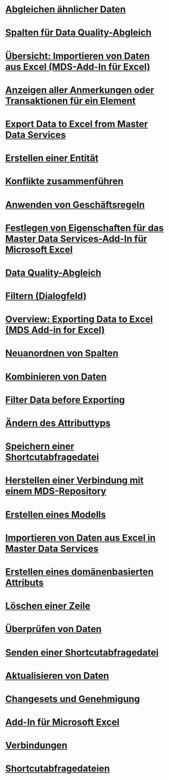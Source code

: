 # [Abgleichen ähnlicher Daten](match-similar-data-mds-add-in-for-excel.md)
# [Spalten für Data Quality-Abgleich](data-quality-matching-columns-mds-add-in-for-excel.md)
# [Übersicht: Importieren von Daten aus Excel (MDS-Add-In für Excel)](overview-importing-data-from-excel-mds-add-in-for-excel.md)
# [Anzeigen aller Anmerkungen oder Transaktionen für ein Element](view-all-annotations-or-transactions-for-a-member-mds-add-in-for-excel.md)
# [Export Data to Excel from Master Data Services](export-data-to-excel-from-master-data-services.md)
# [Erstellen einer Entität](create-an-entity-mds-add-in-for-excel.md)
# [Konflikte zusammenführen](merge-conflicts-mds-add-in-for-excel.md)
# [Anwenden von Geschäftsregeln](apply-business-rules-mds-add-in-for-excel.md)
# [Festlegen von Eigenschaften für das Master Data Services-Add-In für Microsoft Excel](setting-properties-for-master-data-services-add-in-for-excel.md)
# [Data Quality-Abgleich](data-quality-matching-in-the-mds-add-in-for-excel.md)
# [Filtern (Dialogfeld)](filter-dialog-box-mds-add-in-for-excel.md)
# [Overview: Exporting Data to Excel (MDS Add-in for Excel)](overview-exporting-data-to-excel-mds-add-in-for-excel.md)
# [Neuanordnen von Spalten](reorder-columns-mds-add-in-for-excel.md)
# [Kombinieren von Daten](combine-data-mds-add-in-for-excel.md)
# [Filter Data before Exporting](filter-data-before-exporting-mds-add-in-for-excel.md)
# [Ändern des Attributtyps](change-the-attribute-type-mds-add-in-for-excel.md)
# [Speichern einer Shortcutabfragedatei](save-a-shortcut-query-file-mds-add-in-for-excel.md)
# [Herstellen einer Verbindung mit einem MDS-Repository](connect-to-an-mds-repository-mds-add-in-for-excel.md)
# [Erstellen eines Modells](building-a-model-mds-add-in-for-excel.md)
# [Importieren von Daten aus Excel in Master Data Services](import-data-from-excel-to-master-data-services-mds-add-in-for-excel.md)
# [Erstellen eines domänenbasierten Attributs](create-a-domain-based-attribute-mds-add-in-for-excel.md)
# [Löschen einer Zeile](delete-a-row-mds-add-in-for-excel.md)
# [Überprüfen von Daten](validating-data-mds-add-in-for-excel.md)
# [Senden einer Shortcutabfragedatei](email-a-shortcut-query-file-mds-add-in-for-excel.md)
# [Aktualisieren von Daten](refreshing-data-mds-add-in-for-excel.md)
# [Changesets und Genehmigung](change-sets-and-approval-mds-add-in-for-excel.md)
# [Add-In für Microsoft Excel](master-data-services-add-in-for-microsoft-excel.md)
# [Verbindungen](connections-mds-add-in-for-excel.md)
# [Shortcutabfragedateien](shortcut-query-files-mds-add-in-for-excel.md)
